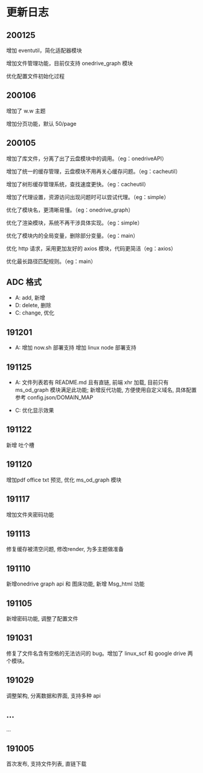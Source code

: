 # 更新日志

## 200125

增加 eventutil，简化适配器模块

增加文件管理功能，目前仅支持 onedrive_graph 模块

优化配置文件初始化过程

## 200106

增加了 w.w 主题

增加分页功能，默认 50/page

## 200105

增加了库文件，分离了出了云盘模块中的调用。（eg：onedriveAPI）

增加了统一的缓存管理，云盘模块不用再关心缓存问题。（eg：cacheutil）

增加了树形缓存管理系统，查找速度更快。（eg：cacheutil）

增加了代理设置，资源访问出现问题时可以尝试代理。（eg：simple）


优化了模块名，更清晰易懂。（eg：onedrive_graph）

优化了渲染模块，系统不再干涉具体实现。（eg：simple）

优化了模块内的全局变量，删除部分变量。（eg：main）

优化 http 请求，采用更加友好的 axios 模块，代码更简洁（eg：axios）

优化最长路径匹配规则。（eg：main）

## ADC 格式

- A: add, 新增
- D: delete, 删除
- C: change, 优化

## 191201

- A:
增加 now.sh 部署支持
增加 linux node 部署支持

## 191125

- A: 
文件列表若有 README.md 且有直链, 前端 xhr 加载, 目前只有 ms_od_graph 模块满足此功能;
新增反代功能, 方便使用自定义域名, 具体配置参考 config.json/DOMAIN_MAP 

- C: 
优化显示效果

## 191122

新增 吐个槽

## 191120

增加pdf office txt 预览, 优化 ms_od_graph 模块

## 191117

增加文件夹密码功能

## 191113

修复缓存被清空问题, 修改render, 为多主题做准备

## 191110

新增onedrive graph api 和 图床功能, 新增 Msg_html 功能

## 191105

新增密码功能, 调整了配置文件

## 191031

修复了文件名含有空格的无法访问的 bug。增加了 linux_scf 和 google drive 两个模块。

## 191029

调整架构, 分离数据和界面, 支持多种 api

## ...

...

## 191005

首次发布, 支持文件列表, 直链下载
